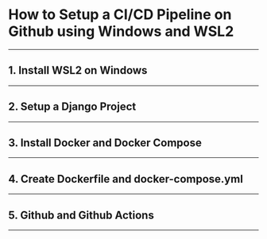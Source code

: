 # How to Setup a CI/CD Pipeline on Github using Windows and WSL2 
***
## 1. Install WSL2 on Windows
***
## 2. Setup a Django Project
***
## 3. Install Docker and Docker Compose
***
## 4. Create Dockerfile and docker-compose.yml
***
## 5. Github and Github Actions
***
